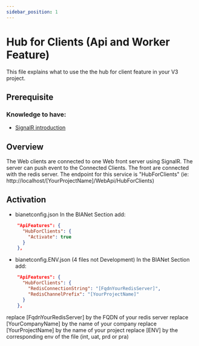 ```yaml
---
sidebar_position: 1
---
```


# Hub for Clients (Api and Worker Feature)
This file explains what to use the the hub for client feature in your V3 project.

## Prerequisite

### Knowledge to have:
* [SignalR introduction](https://docs.microsoft.com/fr-fr/aspnet/signalr/overview/getting-started/introduction-to-signalr)

## Overview
The Web clients are connected to one Web front server using SignalR.
The server can push event to the Connected Clients.
The front are connected with the redis server.
The endpoint for this service is "HubForClients" (ie: http://localhost/[YourProjectName]/WebApi/HubForClients)

## Activation
* bianetconfig.json
In the BIANet Section add:
``` json
    "ApiFeatures": {
      "HubForClients": {
        "Activate": true
      }
    },
```
* bianetconfig.ENV.json (4 files not Development)
In the BIANet Section add:
``` json
    "ApiFeatures": {
      "HubForClients": {
        "RedisConnectionString": "[FqdnYourRedisServer]",
        "RedisChannelPrefix": "[YourProjectName]"
      }
    },
```
replace [FqdnYourRedisServer] by the FQDN of your redis server
replace [YourCompanyName] by the name of your company
replace [YourProjectName] by the name of your project
replace [ENV] by the corresponding env of the file (int, uat, prd or pra)

